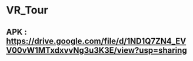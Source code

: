 # VR_Tour
## APK : https://drive.google.com/file/d/1ND1Q7ZN4_EVV00vW1MTxdxvvNg3u3K3E/view?usp=sharing
